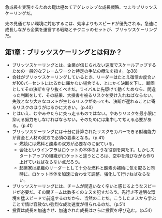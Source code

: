 急成長を実現するための鍵は極めてアグレッシブな成長戦略、つまりブリッツスケーリングだ。

先の見通せない環境に対応するには、効率よりもスピードが優先される。急速に成長しながら企業を運営する戦略とテクニッのセットが、ブリッツスケーリングだ。

## 第1章：ブリッツスケーリングとは何か？
- ブリッツスケーリングとは、企業が信じられない速度でスケールアップするための一般的なフレームワークと特定の手法の療法を指す。（p38）
- 会社がブリッツスケーリングしているとき、リーダーはたとえ確信お度合いが100パーセントにはるかに届かない場合でも、とにかく決断を下し、断固としてその決断を守り抜くべきだ。ライバルに先駆けて動くためなら、間違った判断をして、その結果、大損害を被るリスクを受け入れねばならない。失敗となり大きなコストが生じるリスクがあっても、決断が遅れることに寄るリスクのほうがはるかに大きい。（p.40）
- とはいえ、むやみやたらに突っ走るものではない。やありリスクを最小限に抑える努力をしなければならない。そのためには集中して考える必要がある。（p.41）
- ブリッツスケーリングには十分に計算されたリスクをカバーできる財務能力が資金と人材の双方で必須の要素となる。（p.41）
  - 燃焼には燃料と酸素の双方が必要なのに似ている。
  - 会社というインフラはロケットの本体のような役割を果たす。しかしスタートアップの組織がロケットと違うところは、空中を飛びながら作り上げていねばならない点だろう。
  - 起業家は組織のリーダーとして十分な燃料と酸素の補給に気を配ると同時に、ロケット本体を加速に合わせて調整、強化して行けねばならない。
- ブリッツスケーリングには、チームが間違いなく辛いと感じるようなスピードが必要だ。その間チームは数多くのミスを犯すだろう。先行き不透明な環境を猛スピードで前進するのだから、当然のことだ。こうしたミスから学ぶことで情け容赦ない強烈な成功速度が得られるのだ。（p.51）
- 投資は成長を加速させ、加速された成長はさらに投資を呼び込む。（p.54）
